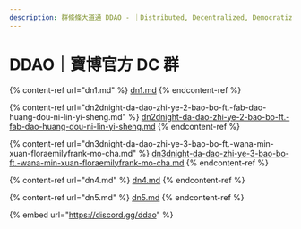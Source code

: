 ```yaml
---
description: 群條條大道通 DDAO - ｜Distributed, Decentralized, Democratized
---
```


# DDAO｜寶博官方 DC 群

{% content-ref url="dn1.md" %}
[dn1.md](dn1.md)
{% endcontent-ref %}

{% content-ref url="dn2dnight-da-dao-zhi-ye-2-bao-bo-ft.-fab-dao-huang-dou-ni-lin-yi-sheng.md" %}
[dn2dnight-da-dao-zhi-ye-2-bao-bo-ft.-fab-dao-huang-dou-ni-lin-yi-sheng.md](dn2dnight-da-dao-zhi-ye-2-bao-bo-ft.-fab-dao-huang-dou-ni-lin-yi-sheng.md)
{% endcontent-ref %}

{% content-ref url="dn3dnight-da-dao-zhi-ye-3-bao-bo-ft.-wana-min-xuan-floraemilyfrank-mo-cha.md" %}
[dn3dnight-da-dao-zhi-ye-3-bao-bo-ft.-wana-min-xuan-floraemilyfrank-mo-cha.md](dn3dnight-da-dao-zhi-ye-3-bao-bo-ft.-wana-min-xuan-floraemilyfrank-mo-cha.md)
{% endcontent-ref %}

{% content-ref url="dn4.md" %}
[dn4.md](dn4.md)
{% endcontent-ref %}

{% content-ref url="dn5.md" %}
[dn5.md](dn5.md)
{% endcontent-ref %}

{% embed url="https://discord.gg/ddao" %}
